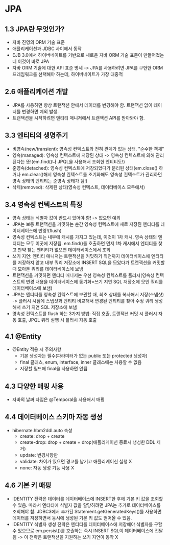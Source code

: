 # JPA

## 1.3 JPA란 무엇인가?
- 자바 진영의 ORM 기술 표준
- 애플리케이션과 JDBC 사이에서 동작
- EJB 3.0에서 하이버네이트를 기반으로 새로운 자바 ORM 기술 표준이 만들어졌는데 이것이 바로 JPA
- 자바 ORM 기술에 대한 API 표준 명세 -> JPA를 사용하려면 JPA를 구현한 ORM 프레임워크를 선택해야 하는데, 하이버네이트가 가장 대중적

## 2.6 애플리케이션 개발
- JPA를 사용하면 항상 트랜잭션 안에서 데이터를 변경해야 함. 트랜잭션 없이 데이터를 변경하면 예외 발생.
- 트랜잭션을 시작하려면 엔티티 매니저에서 트랜잭션 API를 받아와야 함.

## 3.3 엔티티의 생명주기
- 비영속(new/transient): 영속성 컨텍스트와 전혀 관계가 없는 상태. "순수한 객체"
- 영속(managed): 영속성 컨텍스트에 저장된 상태 -> 영속성 컨텍스트에 의해 관리된다는 뜻!(em.find()나 JPQL을 사용해서 조회한 엔티티도!)
- 준영속(detached): 영속성 컨텍스트에 저장되었다가 분리된 상태(em.close() 하거나 em.clear()해서 영속성 컨텍스트를 초기화해도 영속성 컨텍스트가 관리하던 영속 상태의 엔티티는 준영속 상태가 됨!)
- 삭제(removed): 삭제된 상태(영속성 컨텍스트, 데이터베이스 모두에서)

## 3.4 영속성 컨텍스트의 특징
- 영속 상태는 식별자 값이 반드시 있어야 함! -> 없으면 예외
- JPA는 보통 트랜잭션을 커밋하는 순간 영속성 컨텍스트에 새로 저장된 엔티티를 데이터베이스에 반영!(flush)
- 영속성 컨텍스트는 내부에 캐시를 가지고 있는데, 이것이 1차 캐시. 영속 상태의 엔티티는 모두 이곳에 저장됨.
  em.find()를 호출하면 먼저 1차 캐시에서 엔티티를 찾고 만약 찾는 엔티티가 없으면 데이터베이스에서 조회
- 쓰기 지연: 엔티티 매니저는 트랜잭션을 커밋하기 직전까지 데이터베이스에 엔티티를 저장하지 않고 내부 쿼리 저장소에 INSERT SQL을 모았다가 트랜잭션을 커밋할 때 모아둔 쿼리를 데이터베이스에 보냄
- 트랜잭션을 커밋하면 엔티티 매니저는 우선 영속성 컨텍스트를 플러시(영속성 컨텍스트의 변경 내용을 데이터베이스에 동기화=쓰기 지연 SQL 저장소에 모인 쿼리를 데이터베이스에 보냄)
- JPA는 엔티티를 영속성 컨텍스트에 보관할 때, 최초 상태를 복사해서 저장(스냅샷) -> 플러시 시점에 스냅샷과 엔티티 비교해서 변경된 엔티티를 찾아 수정 쿼리 생성해서 쓰기 지연 SQL 저장소에 보냄
- 영속성 컨텍스트를 flush 하는 3가지 방법: 직접 호출, 트랜잭션 커밋 시 플러시 자동 호출, JPQL 쿼리 실행 시 플러시 자동 호출

## 4.1 @Entity
- @Entity 적용 시 주의사항
  - 기본 생성자는 필수(파라미터가 없는 public 또는 protected 생성자)
  - final 클래스, enum, interface, inner 클래스에는 사용할 수 없음
  - 저장할 필드에 final을 사용하면 안됨

## 4.3 다양한 매핑 사용
- 자바의 날짜 타입은 @Temporal을 사용해서 매핑

## 4.4 데이터베이스 스키마 자동 생성
- hibernate.hbm2ddl.auto 속성
  - create: drop + create
  - create-drop: drop + create + drop(애플리케이션 종료시 생성한 DDL 제거)
  - update: 변경사항만
  - validate: 차이가 있으면 경고를 남기고 애플리케이션 실행 X
  - none: 자동 생성 기능 사용 X

## 4.6 기본 키 매핑
- IDENTITY 전략은 데이터를 데이터베이스에 INSERT한 후에 기본 키 값을 조회할 수 있음. 따라서 엔티티에 식별자 값을 할당하려면 JPA는 추가로 데이터베이스를 조회해야 함. JDBC3에서 추가된 Statement.getGeneratedKeys()를 사용하면 데이터를 저장하면서 동시에 생성된 기본 키 값도 얻어올 수 있음.
- IDENTITY 식별자 생성 전략은 엔티티를 데이터베이스에 저장해야 식별자를 구할 수 있으므로 em.persist()를 호출하는 즉시 INSERT SQL이 데이터베이스에 전달됨 -> 이 전략은 트랜잭션을 지원하는 쓰기 지연이 동작 X

